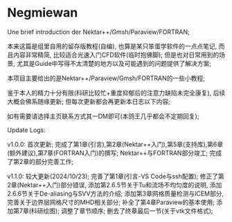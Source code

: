 # Negmiewan
Une brief introduction der Nektar++/Gmsh/Paraview/FORTRAN; 

本来这篇是组里自用的留存版教程(自编), 也算是某只笨蛋学软件的一点点笔记, 而且内容非常精简, 比较适合光速入门CFD软件(临时抱佛脚); 但是也对日常用到的场景, 尤其是Guide中写得不太清楚的地方以及可能遇到的问题提供了解决方案;

本项目主要给出的是Nektar++/Paraview/Gmsh/FORTRAN的一些小教程;

鉴于本人的精力十分有限(科研比较忙+重度抑郁后的注意力缺陷未完全康复), 后续大概会佛系随缘更新; 但每次更新都会再更新本日志以下内容;

如有需要请选择主页联系方式其一DM即可(本鸽王几乎都会不定期回复);

Update Logs:

v1.0.0: 首次更新; 完成了第1章(引言),第2章(Nektar++入门),第5章(支持库),第6章(额外建议),第7章(FORTRAN入门)的撰写; Nektar++与FORTRAN部分竣工; 完成了第2章的部分完善工作;

v1.1.0: 较大更新(2024/10/23); 完善了第1章(引言-VS Code与ssh配置); 修正了第2章(Nektar++入门)部分错误, 添加第2.6.5节关于Tu和流场不均匀度的说明, 添加2.6.6节关于De-aliasing与SVV方法的介绍; 添加第3章网格质量检测与ICEM部分, 完善关于边界层网格尺寸的MHD相关部分; 补全了第4章Paraview的基本使用; 添加第7章(科研绘图); 调整了章节顺序; 删去了终章最后一节(关于vtk文件格式);
